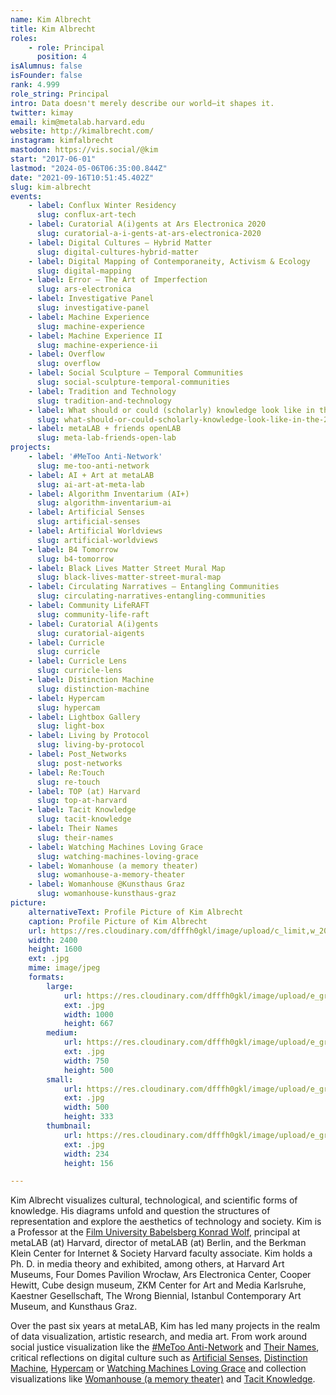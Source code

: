 ```yaml
---
name: Kim Albrecht
title: Kim Albrecht
roles:
    - role: Principal
      position: 4
isAlumnus: false
isFounder: false
rank: 4.999
role_string: Principal
intro: Data doesn't merely describe our world—it shapes it.
twitter: kimay
email: kim@metalab.harvard.edu
website: http://kimalbrecht.com/
instagram: kimfalbrecht
mastodon: https://vis.social/@kim
start: "2017-06-01"
lastmod: "2024-05-06T06:35:00.844Z"
date: "2021-09-16T10:51:45.402Z"
slug: kim-albrecht
events:
    - label: Conflux Winter Residency
      slug: conflux-art-tech
    - label: Curatorial A(i)gents at Ars Electronica 2020
      slug: curatorial-a-i-gents-at-ars-electronica-2020
    - label: Digital Cultures – Hybrid Matter
      slug: digital-cultures-hybrid-matter
    - label: Digital Mapping of Contemporaneity, Activism & Ecology
      slug: digital-mapping
    - label: Error – The Art of Imperfection
      slug: ars-electronica
    - label: Investigative Panel
      slug: investigative-panel
    - label: Machine Experience
      slug: machine-experience
    - label: Machine Experience II
      slug: machine-experience-ii
    - label: Overflow
      slug: overflow
    - label: Social Sculpture – Temporal Communities
      slug: social-sculpture-temporal-communities
    - label: Tradition and Technology
      slug: tradition-and-technology
    - label: What should or could (scholarly) knowledge look like in the 21st century?
      slug: what-should-or-could-scholarly-knowledge-look-like-in-the-21st-century
    - label: metaLAB + friends openLAB
      slug: meta-lab-friends-open-lab
projects:
    - label: '#MeToo Anti-Network'
      slug: me-too-anti-network
    - label: AI + Art at metaLAB
      slug: ai-art-at-meta-lab
    - label: Algorithm Inventarium (AI+)
      slug: algorithm-inventarium-ai
    - label: Artificial Senses
      slug: artificial-senses
    - label: Artificial Worldviews
      slug: artificial-worldviews
    - label: B4 Tomorrow
      slug: b4-tomorrow
    - label: Black Lives Matter Street Mural Map
      slug: black-lives-matter-street-mural-map
    - label: Circulating Narratives – Entangling Communities
      slug: circulating-narratives-entangling-communities
    - label: Community LifeRAFT
      slug: community-life-raft
    - label: Curatorial A(i)gents
      slug: curatorial-aigents
    - label: Curricle
      slug: curricle
    - label: Curricle Lens
      slug: curricle-lens
    - label: Distinction Machine
      slug: distinction-machine
    - label: Hypercam
      slug: hypercam
    - label: Lightbox Gallery
      slug: light-box
    - label: Living by Protocol
      slug: living-by-protocol
    - label: Post_Networks
      slug: post-networks
    - label: Re:Touch
      slug: re-touch
    - label: TOP (at) Harvard
      slug: top-at-harvard
    - label: Tacit Knowledge
      slug: tacit-knowledge
    - label: Their Names
      slug: their-names
    - label: Watching Machines Loving Grace
      slug: watching-machines-loving-grace
    - label: Womanhouse (a memory theater)
      slug: womanhouse-a-memory-theater
    - label: Womanhouse @Kunsthaus Graz
      slug: womanhouse-kunsthaus-graz
picture:
    alternativeText: Profile Picture of Kim Albrecht
    caption: Profile Picture of Kim Albrecht
    url: https://res.cloudinary.com/dfffh0gkl/image/upload/c_limit,w_2000,h_2000/e_grayscale/v1659430472/2022_07_16_Photobooth_Hochzeit_Annki_und_Sebastian_193_5a4d9cf5c9.jpg
    width: 2400
    height: 1600
    ext: .jpg
    mime: image/jpeg
    formats:
        large:
            url: https://res.cloudinary.com/dfffh0gkl/image/upload/e_grayscale/v1659430473/large_2022_07_16_Photobooth_Hochzeit_Annki_und_Sebastian_193_5a4d9cf5c9.jpg
            ext: .jpg
            width: 1000
            height: 667
        medium:
            url: https://res.cloudinary.com/dfffh0gkl/image/upload/e_grayscale/v1659430474/medium_2022_07_16_Photobooth_Hochzeit_Annki_und_Sebastian_193_5a4d9cf5c9.jpg
            ext: .jpg
            width: 750
            height: 500
        small:
            url: https://res.cloudinary.com/dfffh0gkl/image/upload/e_grayscale/v1659430474/small_2022_07_16_Photobooth_Hochzeit_Annki_und_Sebastian_193_5a4d9cf5c9.jpg
            ext: .jpg
            width: 500
            height: 333
        thumbnail:
            url: https://res.cloudinary.com/dfffh0gkl/image/upload/e_grayscale/v1659430473/thumbnail_2022_07_16_Photobooth_Hochzeit_Annki_und_Sebastian_193_5a4d9cf5c9.jpg
            ext: .jpg
            width: 234
            height: 156

---
```

Kim Albrecht visualizes cultural, technological, and scientific forms of knowledge. His diagrams unfold and question the structures of representation and explore the aesthetics of technology and society. Kim is a Professor at the [Film University Babelsberg Konrad Wolf](https://www.filmuniversitaet.de/en/portrait/person/kim-albrecht), principal at metaLAB (at) Harvard, director of metaLAB (at) Berlin, and the Berkman Klein Center for Internet & Society Harvard faculty associate. Kim holds a Ph. D. in media theory and exhibited, among others, at Harvard Art Museums, Four Domes Pavilion Wrocław, Ars Electronica Center, Cooper Hewitt, Cube design museum, ZKM Center for Art and Media Karlsruhe, Kaestner Gesellschaft, The Wrong Biennial, Istanbul Contemporary Art Museum, and Kunsthaus Graz.

Over the past six years at metaLAB, Kim has led many projects in the realm of data visualization, artistic research, and media art. From work around social justice visualization like the [#MeToo Anti-Network](https://mlml.io/p/me-too-anti-network/) and [Their Names](https://mlml.io/p/their-names/), critical reflections on digital culture such as [Artificial Senses](https://mlml.io/p/artificial-senses/), [Distinction Machine](https://mlml.io/p/distinction-machine/), [Hypercam](https://mlml.io/p/hypercam/) or [Watching Machines Loving Grace](https://mlml.io/p/watching-machines-loving-grace/) and collection visualizations like [Womanhouse (a memory theater)](https://mlml.io/p/womanhouse-a-memory-theater/) and [Tacit Knowledge](https://mlml.io/p/tacit-knowledge/).

